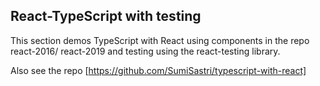 ## React-TypeScript with testing

This section demos TypeScript with React using components in the repo react-2016/ react-2019 and testing using the react-testing library.

Also see the repo [https://github.com/SumiSastri/typescript-with-react]
